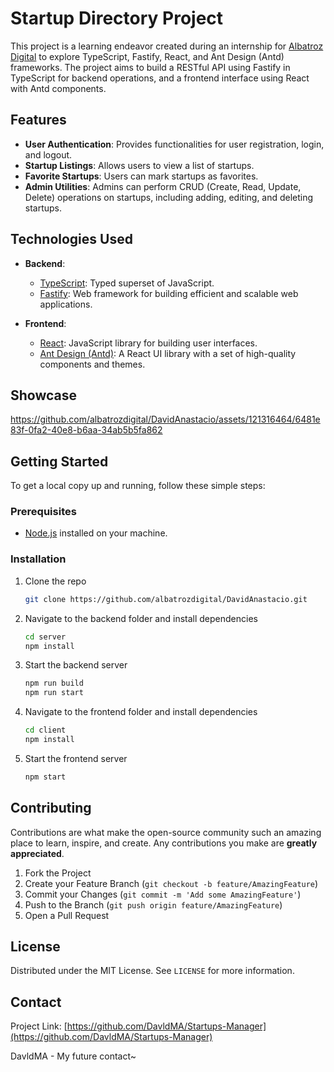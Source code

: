 ﻿# Startup Directory Project

This project is a learning endeavor created during an internship for [Albatroz Digital](https://github.com/albatrozdigital) to explore TypeScript, Fastify, React, and Ant Design (Antd) frameworks. The project aims to build a RESTful API using Fastify in TypeScript for backend operations, and a frontend interface using React with Antd components.

## Features

- **User Authentication**: Provides functionalities for user registration, login, and logout.
- **Startup Listings**: Allows users to view a list of startups.
- **Favorite Startups**: Users can mark startups as favorites.
- **Admin Utilities**: Admins can perform CRUD (Create, Read, Update, Delete) operations on startups, including adding, editing, and deleting startups.

## Technologies Used

- **Backend**:
  - [TypeScript](https://www.typescriptlang.org/): Typed superset of JavaScript.
  - [Fastify](https://www.fastify.io/): Web framework for building efficient and scalable web applications.
  
- **Frontend**:
  - [React](https://reactjs.org/): JavaScript library for building user interfaces.
  - [Ant Design (Antd)](https://ant.design/): A React UI library with a set of high-quality components and themes.

## Showcase

https://github.com/albatrozdigital/DavidAnastacio/assets/121316464/6481e83f-0fa2-40e8-b6aa-34ab5b5fa862


## Getting Started

To get a local copy up and running, follow these simple steps:

### Prerequisites

- [Node.js](https://nodejs.org/) installed on your machine.

### Installation

1. Clone the repo
   ```sh
   git clone https://github.com/albatrozdigital/DavidAnastacio.git
   ```
2. Navigate to the backend folder and install dependencies
   ```sh
   cd server
   npm install
   ```
3. Start the backend server
   ```sh
   npm run build
   npm run start
   ```
4. Navigate to the frontend folder and install dependencies
   ```sh
   cd client
   npm install
   ```
5. Start the frontend server
   ```sh
   npm start
   ```

## Contributing

Contributions are what make the open-source community such an amazing place to learn, inspire, and create. Any contributions you make are **greatly appreciated**.

1. Fork the Project
2. Create your Feature Branch (`git checkout -b feature/AmazingFeature`)
3. Commit your Changes (`git commit -m 'Add some AmazingFeature'`)
4. Push to the Branch (`git push origin feature/AmazingFeature`)
5. Open a Pull Request

## License

Distributed under the MIT License. See `LICENSE` for more information.

## Contact

Project Link: [https://github.com/DavldMA/Startups-Manager](https://github.com/DavldMA/Startups-Manager)

DavldMA - My future contact~

